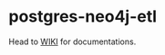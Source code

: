 # postgres-neo4j-etl

Head to [WIKI](https://github.com/iamsmkr/postgres-neo4j-etl/wiki) for documentations.
